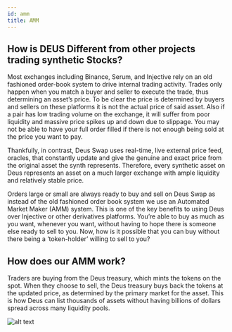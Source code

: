 ```yaml
---
id: amm
title: AMM
---
```



## How is DEUS Different from other projects trading synthetic Stocks?

Most exchanges including Binance, Serum, and Injective rely on an old fashioned order-book system to drive internal trading activity. Trades only happen when you match a buyer and seller to execute the trade, thus determining an asset’s price. To be clear the price is determined by buyers and sellers on these platforms it is not the actual price of said asset. Also if a pair has low trading volume on the exchange, it will suffer from poor liquidity and massive price spikes up and down due to slippage. You may not be able to have your full order filled if there is not enough being sold at the price you want to pay.
 
Thankfully, in contrast, Deus Swap uses real-time, live external price feed, oracles, that constantly update and give the genuine and exact price from the original asset the synth represents. Therefore, every synthetic asset on Deus represents an asset on a much larger exchange with ample liquidity and relatively stable price.
 
Orders large or small are always ready to buy and sell on Deus Swap as instead of the old fashioned order book system we use an Automated Market Maker (AMM) system. This is one of the key benefits to using Deus over Injective or other derivatives platforms. You’re able to buy as much as you want, whenever you want, without having to hope there is someone else ready to sell to you. Now, how is it possible that you can buy without there being a ‘token-holder’ willing to sell to you? 

## How does our AMM work?
 
Traders are buying from the Deus treasury, which mints the tokens on the spot. When they choose to sell, the Deus treasury buys back the tokens at the updated price, as determined by the primary market for the asset. This is how Deus can list thousands of assets without having billions of dollars spread across many liquidity pools.

![alt text](https://i.ibb.co/ngbxDRx/comparison.png "Comparison")







